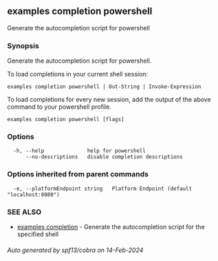 ## examples completion powershell

Generate the autocompletion script for powershell

### Synopsis

Generate the autocompletion script for powershell.

To load completions in your current shell session:

	examples completion powershell | Out-String | Invoke-Expression

To load completions for every new session, add the output of the above command
to your powershell profile.


```
examples completion powershell [flags]
```

### Options

```
  -h, --help              help for powershell
      --no-descriptions   disable completion descriptions
```

### Options inherited from parent commands

```
  -e, --platformEndpoint string   Platform Endpoint (default "localhost:8080")
```

### SEE ALSO

* [examples completion](examples_completion.md)	 - Generate the autocompletion script for the specified shell

###### Auto generated by spf13/cobra on 14-Feb-2024
